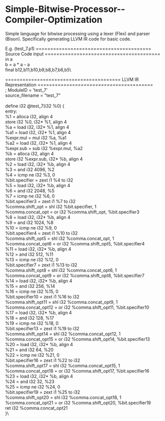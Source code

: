 # Simple-Bitwise-Processor--Compiler-Optimization
Simple language for bitwise processing using a lexer (Flex) and parser (Bison). Specifically generating LLVM IR code for basic code.

E.g. (test_7.p1)
======================================== Source Code input ========================================\
in a\
b = a * a - a\
final b12,b11,b10,b9,b8,b7,b6,b5\

======================================== LLVM IR Representation ========================================\
; ModuleID = 'test_7'\
source_filename = "test_7"\
\
define i32 @test_7(i32 %0) {\
entry:\
  %1 = alloca i32, align 4\
  store i32 %0, i32* %1, align 4\
  %a = load i32, i32* %1, align 4\
  %a1 = load i32, i32* %1, align 4\
  %expr.mul = mul i32 %a, %a1\
  %a2 = load i32, i32* %1, align 4\
  %expr.sub = sub i32 %expr.mul, %a2\
  %b = alloca i32, align 4\
  store i32 %expr.sub, i32* %b, align 4\
  %2 = load i32, i32* %b, align 4\
  %3 = and i32 4096, %2\
  %4 = icmp ne i32 %3, 0\
  %bit.specifier = zext i1 %4 to i32\
  %5 = load i32, i32* %b, align 4\
  %6 = and i32 2048, %5\
  %7 = icmp ne i32 %6, 0\
  %bit.specifier3 = zext i1 %7 to i32\
  %comma.shift_opt = shl i32 %bit.specifier, 1\
  %comma.concat_opt = or i32 %comma.shift_opt, %bit.specifier3\
  %8 = load i32, i32* %b, align 4\
  %9 = and i32 1024, %8\
  %10 = icmp ne i32 %9, 0\
  %bit.specifier4 = zext i1 %10 to i32\
  %comma.shift_opt5 = shl i32 %comma.concat_opt, 1\
  %comma.concat_opt6 = or i32 %comma.shift_opt5, %bit.specifier4\
  %11 = load i32, i32* %b, align 4\
  %12 = and i32 512, %11\
  %13 = icmp ne i32 %12, 0\
  %bit.specifier7 = zext i1 %13 to i32\
  %comma.shift_opt8 = shl i32 %comma.concat_opt6, 1\
  %comma.concat_opt9 = or i32 %comma.shift_opt8, %bit.specifier7\
  %14 = load i32, i32* %b, align 4\
  %15 = and i32 256, %14\
  %16 = icmp ne i32 %15, 0\
  %bit.specifier10 = zext i1 %16 to i32\
  %comma.shift_opt11 = shl i32 %comma.concat_opt9, 1\
  %comma.concat_opt12 = or i32 %comma.shift_opt11, %bit.specifier10\
  %17 = load i32, i32* %b, align 4\
  %18 = and i32 128, %17\
  %19 = icmp ne i32 %18, 0\
  %bit.specifier13 = zext i1 %19 to i32\
  %comma.shift_opt14 = shl i32 %comma.concat_opt12, 1\
  %comma.concat_opt15 = or i32 %comma.shift_opt14, %bit.specifier13\
  %20 = load i32, i32* %b, align 4\
  %21 = and i32 64, %20\
  %22 = icmp ne i32 %21, 0\
  %bit.specifier16 = zext i1 %22 to i32\
  %comma.shift_opt17 = shl i32 %comma.concat_opt15, 1\
  %comma.concat_opt18 = or i32 %comma.shift_opt17, %bit.specifier16\
  %23 = load i32, i32* %b, align 4\
  %24 = and i32 32, %23\
  %25 = icmp ne i32 %24, 0\
  %bit.specifier19 = zext i1 %25 to i32\
  %comma.shift_opt20 = shl i32 %comma.concat_opt18, 1\
  %comma.concat_opt21 = or i32 %comma.shift_opt20, %bit.specifier19\
  ret i32 %comma.concat_opt21\
}\

